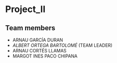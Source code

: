 # Project_II

## Team members

* ARNAU GARCÍA DURAN
* *ALBERT ORTEGA BARTOLOMÉ* (TEAM LEADER)
* ARNAU CORTÉS LLAMAS
* MARGOT INES PACO CHIPANA
